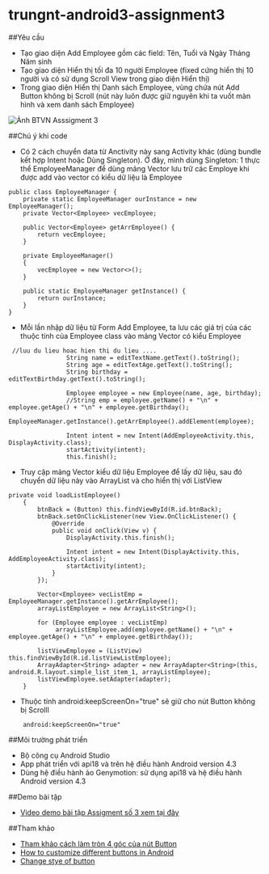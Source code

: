 ﻿# trungnt-android3-assignment3
##Yêu cầu
+ Tạo giao diện Add Employee gồm các field: Tên, Tuổi và Ngày Tháng Năm sinh
+ Tạo giao diện Hiển thị tối đa 10 người Employee (fixed cứng hiển thị 10 người và có sử dụng Scroll View trong giao diện Hiển thị)
+ Trong giao diện Hiển thị Danh sách Employee, vùng chứa nút Add Button không bị Scroll (nút này luôn được giữ nguyên khi ta vuốt màn hình và xem danh sách Employee)

![Ảnh BTVN Asssigment 3](http://i477.photobucket.com/albums/rr132/trungepu/12974365_1017213228354117_7997807231138500768_n_zpsjaq0k9hr.jpg)

##Chú ý khi code
+ Có 2 cách chuyển data từ Anctivity này sang Activity khác (dùng bundle kết hợp Intent hoặc Dùng Singleton). Ở đây, mình dùng Singleton: 1 thực thể EmployeeManager để dùng mảng Vector lưu trữ các Employe khi được add vào vector có kiểu dữ  liệu là Employee 
```
public class EmployeeManager {
    private static EmployeeManager ourInstance = new EmployeeManager();
    private Vector<Employee> vecEmployee;

    public Vector<Employee> getArrEmployee() {
        return vecEmployee;
    }

    private EmployeeManager()
    {
        vecEmployee = new Vector<>();
    }

    public static EmployeeManager getInstance() {
        return ourInstance;
    }
}

```

+ Mỗi lần nhập dữ liệu từ Form Add Employee, ta lưu các giá trị của các thuộc tính của Employee class vào mảng Vector có kiểu Employee
```
 //luu du lieu hoac hien thi du lieu ....
                String name = editTextName.getText().toString();
                String age = editTextAge.getText().toString();
                String birthday = editTextBirthday.getText().toString();

                Employee employee = new Employee(name, age, birthday);
                //String emp = employee.getName() + "\n" + employee.getAge() + "\n" + employee.getBirthday();
                EmployeeManager.getInstance().getArrEmployee().addElement(employee);

                Intent intent = new Intent(AddEmployeeActivity.this, DisplayActivity.class);
                startActivity(intent);
                this.finish();
```


+  Truy cập mảng Vector kiểu dữ liệu Employee để lấy dữ liệu, sau đó chuyển dữ liệu này vào ArrayList và cho hiển thị với ListView
```
private void loadListEmployee()
    {
        btnBack = (Button) this.findViewById(R.id.btnBack);
        btnBack.setOnClickListener(new View.OnClickListener() {
            @Override
            public void onClick(View v) {
                DisplayActivity.this.finish();

                Intent intent = new Intent(DisplayActivity.this, AddEmployeeActivity.class);
                startActivity(intent);
            }
        });

        Vector<Employee> vecListEmp = EmployeeManager.getInstance().getArrEmployee();
        arrayListEmployee = new ArrayList<String>();

        for (Employee employee : vecListEmp)
             arrayListEmployee.add(employee.getName() + "\n" + employee.getAge() + "\n" + employee.getBirthday());

        listViewEmployee = (ListView) this.findViewById(R.id.listViewListEmployee);
        ArrayAdapter<String> adapter = new ArrayAdapter<String>(this, android.R.layout.simple_list_item_1, arrayListEmployee);
        listViewEmployee.setAdapter(adapter);
    }
```

+ Thuộc tính android:keepScreenOn="true" sẽ giữ cho nút Button không bị Scrolll
```
    android:keepScreenOn="true"
```

##Môi trường phát triển
+ Bộ công cụ Android Studio 
+ App phát triển với api18 và trên hệ điều hành Android version 4.3
+ Dùng hệ điều hành ảo Genymotion: sử dụng api18 và hệ điều hành Android version 4.3

##Demo bài tập
+ [Video demo bài tập Assigment số 3 xem tại đây](https://youtu.be/wch_cK3ha2U)

##Tham khảo
+ [Tham khảo cách làm tròn 4 góc của nút Button](http://belencruz.com/2012/12/rounded-button-with-shadow-in-android/)
+ [How to customize different buttons in Android](http://mrbool.com/how-to-customize-different-buttons-in-android/27747)
+ [Change stye of button](http://slidenerd.com/2014/09/01/3-making-buttons-with-rounded-corners-custom-drawables-in-android/)


